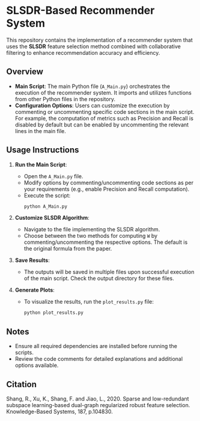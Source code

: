 # SLSDR-Based Recommender System

This repository contains the implementation of a recommender system that uses the **SLSDR** feature selection method combined with collaborative filtering to enhance recommendation accuracy and efficiency.

## Overview
- **Main Script**: The main Python file (`A_Main.py`) orchestrates the execution of the recommender system. It imports and utilizes functions from other Python files in the repository.
- **Configuration Options**: Users can customize the execution by commenting or uncommenting specific code sections in the main script. For example, the computation of metrics such as Precision and Recall is disabled by default but can be enabled by uncommenting the relevant lines in the main file.

## Usage Instructions
1. **Run the Main Script**:
   - Open the `A_Main.py` file.
   - Modify options by commenting/uncommenting code sections as per your requirements (e.g., enable Precision and Recall computation).
   - Execute the script:
     ```bash
     python A_Main.py
     ```

2. **Customize SLSDR Algorithm**:
   - Navigate to the file implementing the SLSDR algorithm.
   - Choose between the two methods for computing `W` by commenting/uncommenting the respective options. The default is the original formula from the paper.

3. **Save Results**:
   - The outputs will be saved in multiple files upon successful execution of the main script. Check the output directory for these files.

4. **Generate Plots**:
   - To visualize the results, run the `plot_results.py` file:
     ```bash
     python plot_results.py
     ```

## Notes
- Ensure all required dependencies are installed before running the scripts.
- Review the code comments for detailed explanations and additional options available.

## Citation
Shang, R., Xu, K., Shang, F. and Jiao, L., 2020. Sparse and low-redundant subspace learning-based dual-graph regularized robust feature selection. Knowledge-Based Systems, 187, p.104830.

